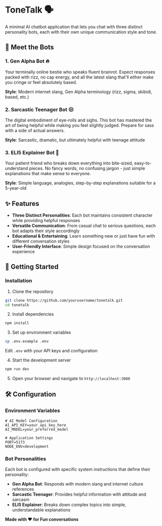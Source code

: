 # ToneTalk 🗣️

A minimal AI chatbot application that lets you chat with three distinct personality bots, each with their own unique communication style and tone.

## 🤖 Meet the Bots

### 1. Gen Alpha Bot 🔥

Your terminally online bestie who speaks fluent brainrot. Expect responses packed with rizz, no cap energy, and all the latest slang that'll either make you cringe or feel absolutely based.

**Style**: Modern internet slang, Gen Alpha terminology (rizz, sigma, skibidi, based, etc.)

### 2. Sarcastic Teenager Bot 😒

The digital embodiment of eye-rolls and sighs. This bot has mastered the art of being helpful while making you feel slightly judged. Prepare for sass with a side of actual answers.

**Style**: Sarcastic, dramatic, but ultimately helpful with teenage attitude

### 3. ELI5 Explainer Bot 👶

Your patient friend who breaks down everything into bite-sized, easy-to-understand pieces. No fancy words, no confusing jargon - just simple explanations that make sense to everyone.

**Style**: Simple language, analogies, step-by-step explanations suitable for a 5-year-old

## ✨ Features

- **Three Distinct Personalities**: Each bot maintains consistent character while providing helpful responses
- **Versatile Communication**: From casual chat to serious questions, each bot adapts their style accordingly
- **Educational & Entertaining**: Learn something new or just have fun with different conversation styles
- **User-Friendly Interface**: Simple design focused on the conversation experience

## 🚀 Getting Started

### Installation

1. Clone the repository

```bash
git clone https://github.com/yourusername/tonetalk.git
cd tonetalk
```

2. Install dependencies

```bash
npm install
```

3. Set up environment variables

```bash
cp .env.example .env
```

Edit `.env` with your API keys and configuration

4. Start the development server

```bash
npm run dev
```

5. Open your browser and navigate to `http://localhost:3000`

## 🛠️ Configuration

### Environment Variables

```env
# AI Model Configuration
AI_API_KEY=your_api_key_here
AI_MODEL=your_preferred_model

# Application Settings
PORT=5173
NODE_ENV=development
```

### Bot Personalities

Each bot is configured with specific system instructions that define their personality:

- **Gen Alpha Bot**: Responds with modern slang and internet culture references
- **Sarcastic Teenager**: Provides helpful information with attitude and sarcasm
- **ELI5 Explainer**: Breaks down complex topics into simple, understandable explanations

**Made with ❤️ for Fun conversations**
